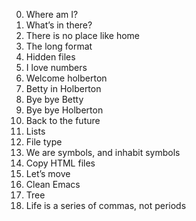 0. Where am I? 
1. What’s in there? 
2. There is no place like home 
3. The long format 
4. Hidden files
5. I love numbers 
6. Welcome holberton
7. Betty in Holberton
8. Bye bye Betty
9. Bye bye Holberton
10. Back to the future 
11. Lists
12. File type
13. We are symbols, and inhabit symbols 
14. Copy HTML files
15. Let’s move
16. Clean Emacs
17. Tree
18. Life is a series of commas, not periods
